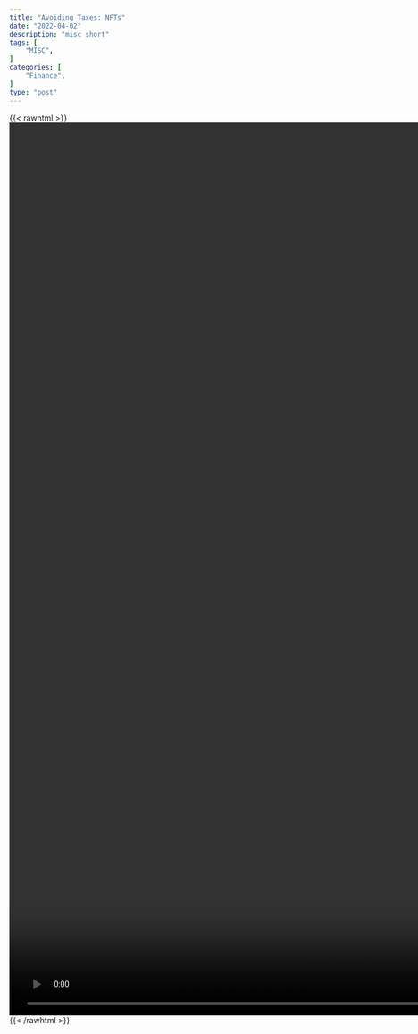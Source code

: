 ```yaml
---
title: "Avoiding Taxes: NFTs"
date: "2022-04-02"
description: "misc short"
tags: [
    "MISC",
]
categories: [
    "Finance",
]
type: "post"
---
```

{{< rawhtml >}}
    <video style="height:40vh;width:auto" overflow="hidden" controls>
        <source src="https://clips.dev00ps.com/MISC/How_To_Avoid_Paying_Taxes_With_NFTs.mp4" type="video/mp4"> 
    </video>
{{< /rawhtml >}}